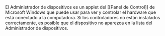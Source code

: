 El Administrador de dispositivos es un applet del [[Panel de Control]] de Microsoft Windows que puede usar para ver y controlar el hardware que está conectado a la computadora. Si los controladores no están instalados correctamente, es posible que el dispositivo no aparezca en la lista del Administrador de dispositivos.